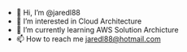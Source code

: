 - 👋 Hi, I’m @jaredl88
- 👀 I’m interested in Cloud Architecture
- 🌱 I’m currently learning AWS Solution Archicture
- 📫 How to reach me jaredl88@hotmail.com

<!---
jaredl88/jaredl88 is a ✨ special ✨ repository because its `README.md` (this file) appears on your GitHub profile.
You can click the Preview link to take a look at your changes.
--->

